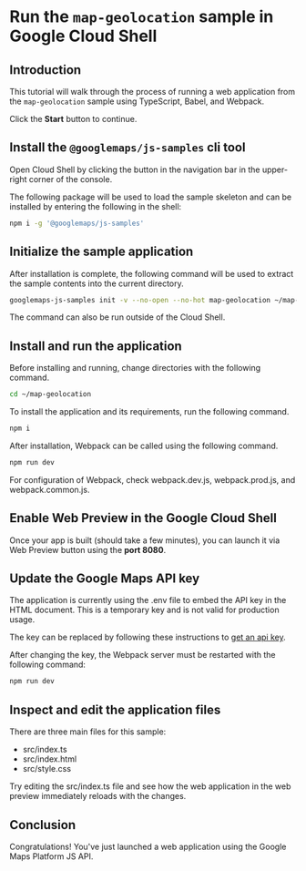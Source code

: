 # Run the `map-geolocation` sample in Google Cloud Shell

<walkthrough-tutorial-duration duration="10"/>

## Introduction

This tutorial will walk through the process of running a web application from
the `map-geolocation` sample using TypeScript, Babel, and Webpack.

Click the **Start** button to continue.

## Install the `@googlemaps/js-samples` cli tool

Open Cloud Shell by clicking the
<walkthrough-cloud-shell-icon></walkthrough-cloud-shell-icon> button in the
navigation bar in the upper-right corner of the console.

The following package will be used to load the sample skeleton and can be
installed by entering the following in the shell:

```bash
npm i -g '@googlemaps/js-samples'
```

## Initialize the sample application

After installation is complete, the following command will be used to extract
the sample contents into the current directory.

```bash
googlemaps-js-samples init -v --no-open --no-hot map-geolocation ~/map-geolocation
```

The command can also be run outside of the Cloud Shell.

## Install and run the application

Before installing and running, change directories with the following command.

```bash
cd ~/map-geolocation
```

To install the application and its requirements, run the following command.

```bash
npm i
```

After installation, Webpack can be called using the following command.

```bash
npm run dev
```

For configuration of Webpack, check
<walkthrough-editor-open-file filePath="~/map-geolocation/webpack.dev.js">webpack.dev.js</walkthrough-editor-open-file>,
<walkthrough-editor-open-file filePath="~/map-geolocation/webpack.prod.js">webpack.prod.js</walkthrough-editor-open-file>,
and
<walkthrough-editor-open-file filePath="~/map-geolocation/webpack.common.js">webpack.common.js</walkthrough-editor-open-file>.

## Enable Web Preview in the Google Cloud Shell

Once your app is built (should take a few minutes), you can launch it via
<walkthrough-spotlight-pointer target="cloudshell" spotlightId="devshell-web-preview-button">Web
Preview button</walkthrough-spotlight-pointer> using the **port 8080**.

## Update the Google Maps API key

The application is currently using the
<walkthrough-editor-open-file filePath="~/map-geolocation/.env">.env</walkthrough-editor-open-file>
file to embed the API key in the HTML document. This is a temporary key and is
not valid for production usage.

The key can be replaced by following these instructions to
[get an api key](https://developers.google.com/maps/documentation/javascript/get-api-key).

After changing the key, the Webpack server must be restarted with the following
command:

```bash
npm run dev
```

## Inspect and edit the application files

There are three main files for this sample:

*   <walkthrough-editor-open-file filePath="~/map-geolocation/src/index.ts">src/index.ts</walkthrough-editor-open-file>
*   <walkthrough-editor-open-file filePath="~/map-geolocation/src/index.html">src/index.html</walkthrough-editor-open-file>
*   <walkthrough-editor-open-file filePath="~/map-geolocation/src/style.css">src/style.css</walkthrough-editor-open-file>

Try editing the <walkthrough-editor-open-file filePath="~/map-geolocation/src/index.ts">src/index.ts</walkthrough-editor-open-file> file and see how the web application in the web preview immediately reloads with the changes.

## Conclusion

<walkthrough-conclusion-trophy></walkthrough-conclusion-trophy>

Congratulations! You've just launched a web application using the Google Maps
Platform JS API.
